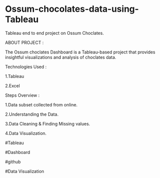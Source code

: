 # Ossum-chocolates-data-using-Tableau

Tableau end to end project on Ossum Choclates.

ABOUT PROJECT :

The Ossum choclates Dashboard is a Tableau-based project that provides insightful visualizations and analysis of choclates data. 

Technologies Used :

1.Tableau

2.Excel


Steps Overview :

1.Data subset collected from online.

2.Understanding the Data.

3.Data Cleaning & Finding Missing values.

4.Data Visualization.

#Tableau

#Dashboard

#github

#Data Visualization

